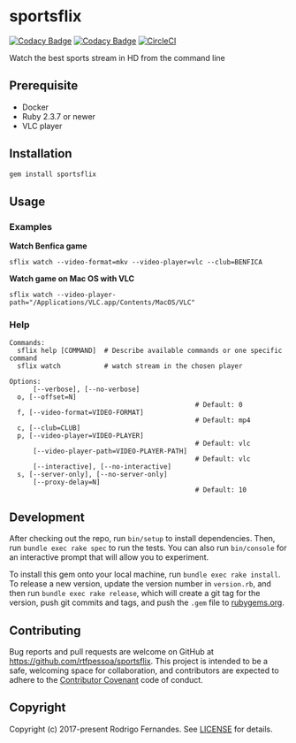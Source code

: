 # sportsflix

[![Codacy Badge](https://api.codacy.com/project/badge/Grade/076d315d3b5443918eb89841f265019d)](https://www.codacy.com/app/rtfpessoa/sportsflix?utm_source=github.com&utm_medium=referral&utm_content=rtfpessoa/sportsflix&utm_campaign=Badge_Grade)
[![Codacy Badge](https://api.codacy.com/project/badge/Coverage/076d315d3b5443918eb89841f265019d)](https://www.codacy.com/app/rtfpessoa/sportsflix?utm_source=github.com&utm_medium=referral&utm_content=rtfpessoa/sportsflix&utm_campaign=Badge_Coverage)
[![CircleCI](https://circleci.com/gh/rtfpessoa/sportsflix.svg?style=svg)](https://circleci.com/gh/rtfpessoa/sportsflix)

Watch the best sports stream in HD from the command line

## Prerequisite

* Docker
* Ruby 2.3.7 or newer
* VLC player

## Installation

```sh
gem install sportsflix
```

## Usage

### Examples

**Watch Benfica game**
```
sflix watch --video-format=mkv --video-player=vlc --club=BENFICA
```

**Watch game on Mac OS with VLC**
```
sflix watch --video-player-path="/Applications/VLC.app/Contents/MacOS/VLC"
```

### Help

    Commands:
      sflix help [COMMAND]  # Describe available commands or one specific command
      sflix watch           # watch stream in the chosen player
    
    Options:
          [--verbose], [--no-verbose]
      o, [--offset=N]
                                                   # Default: 0
      f, [--video-format=VIDEO-FORMAT]
                                                   # Default: mp4
      c, [--club=CLUB]
      p, [--video-player=VIDEO-PLAYER]
                                                   # Default: vlc
          [--video-player-path=VIDEO-PLAYER-PATH]
                                                   # Default: vlc
          [--interactive], [--no-interactive]
      s, [--server-only], [--no-server-only]
          [--proxy-delay=N]
                                                   # Default: 10

## Development

After checking out the repo, run `bin/setup` to install dependencies. Then, run `bundle exec rake spec` to run the tests. You can also run `bin/console` for an interactive prompt that will allow you to experiment.

To install this gem onto your local machine, run `bundle exec rake install`. To release a new version, update the version number in `version.rb`, and then run `bundle exec rake release`, which will create a git tag for the version, push git commits and tags, and push the `.gem` file to [rubygems.org](https://rubygems.org).

## Contributing

Bug reports and pull requests are welcome on GitHub at https://github.com/rtfpessoa/sportsflix. This project is intended to be a safe, welcoming space for collaboration, and contributors are expected to adhere to the [Contributor Covenant](http://contributor-covenant.org) code of conduct.

## Copyright

Copyright (c) 2017-present Rodrigo Fernandes. See [LICENSE](https://github.com/rtfpessoa/sportsflix/blob/master/LICENSE.md) for details.
